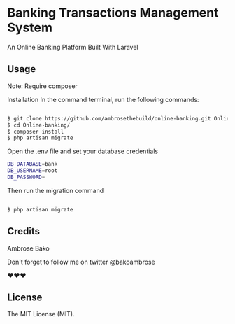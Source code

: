 # Banking Transactions Management System

An Online Banking Platform Built With Laravel


## Usage

Note: Require composer

Installation
In the command terminal, run the following commands:

``` bash

$ git clone https://github.com/ambrosethebuild/online-banking.git Online-banking
$ cd Online-banking/
$ composer install
$ php artisan migrate

```

Open the .env file and set your database credentials

``` bash
DB_DATABASE=bank
DB_USERNAME=root
DB_PASSWORD=

```
Then run the migration command

``` bash

$ php artisan migrate

```


## Credits

Ambrose Bako

Don't forget to follow me on twitter @bakoambrose

❤️❤️❤️ 

## License

The MIT License (MIT).

